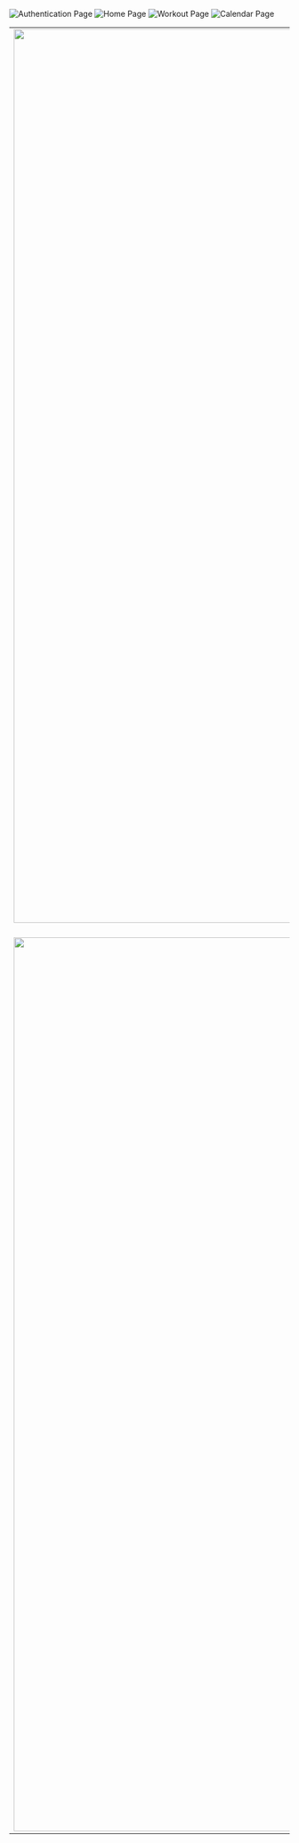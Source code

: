 
![Authentication Page](/images/auth.jpeg) ![Home Page](/images/home.jpeg) ![Workout Page](/images/workout.png) ![Calendar Page](/images/calendar.jpeg)

| | | |
|:-------------------------:|:-------------------------:|:-------------------------:|
|<img width="1604" alt="Authentication Page" src="/images/auth.jpeg">  blah |  <img width="1604" alt="Home Page" src="/images/home.jpeg">|<img width="1604" alt="Workout Page" src="/images/workout.png">|
|<img width="1604" alt="Calendar Page" src="/images/calendar.jpeg">  |
